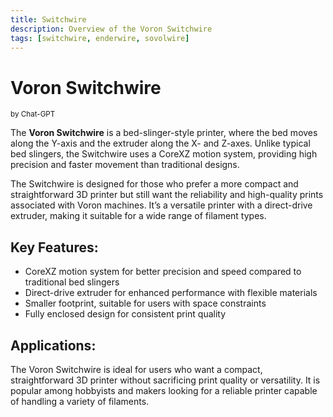 ```yaml
---
title: Switchwire
description: Overview of the Voron Switchwire
tags: [switchwire, enderwire, sovolwire]
---
```


# **Voron Switchwire**
<sup>by Chat-GPT</sup>

The **Voron Switchwire** is a bed-slinger-style printer, where the bed moves along the Y-axis and the extruder along the X- and Z-axes. Unlike typical bed slingers, the Switchwire uses a CoreXZ motion system, providing high precision and faster movement than traditional designs.

The Switchwire is designed for those who prefer a more compact and straightforward 3D printer but still want the reliability and high-quality prints associated with Voron machines. It’s a versatile printer with a direct-drive extruder, making it suitable for a wide range of filament types.

## **Key Features:**
- CoreXZ motion system for better precision and speed compared to traditional bed slingers
- Direct-drive extruder for enhanced performance with flexible materials
- Smaller footprint, suitable for users with space constraints
- Fully enclosed design for consistent print quality

## **Applications:**
The Voron Switchwire is ideal for users who want a compact, straightforward 3D printer without sacrificing print quality or versatility. It is popular among hobbyists and makers looking for a reliable printer capable of handling a variety of filaments.

